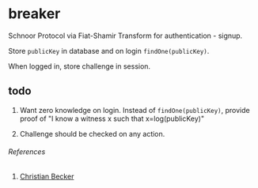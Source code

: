 # breaker

Schnoor Protocol via Fiat-Shamir Transform for authentication - signup.

Store `publicKey` in database and on login `findOne(publicKey)`.

When logged in, store challenge in session.

## todo

1. Want zero knowledge on login. Instead of `findOne(publicKey)`, provide proof of "I know a witness x such that x=log(publicKey)"

2. Challenge should be checked on any action.

###### References

1. [Christian Becker](https://medium.com/@christian_becker/zero-knowledge-authentication-92016842563d)
